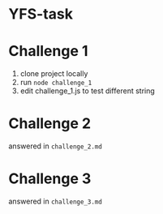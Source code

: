 # YFS-task

# Challenge 1
1. clone project locally
2. run `node challenge_1`
3. edit challenge_1.js to test different string

# Challenge 2
answered in `challenge_2.md`

# Challenge 3
answered in `challenge_3.md`